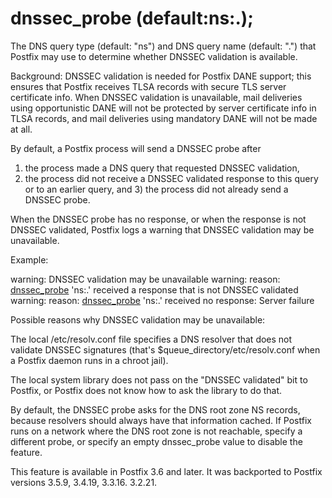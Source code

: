 # dnssec_probe (default:ns:.); 

 The DNS query type (default: "ns") and DNS query name (default:
".") that Postfix may use to determine whether DNSSEC validation
is available.


 Background: DNSSEC validation is needed for Postfix DANE support;
this ensures that Postfix receives TLSA records with secure TLS
server certificate info. When DNSSEC validation is unavailable,
mail deliveries using opportunistic DANE will not be protected
by server certificate info in TLSA records, and mail deliveries
using mandatory DANE will not be made at all. 

 By default, a Postfix process will send a DNSSEC probe after
1) the process made a DNS query that requested DNSSEC validation,
2) the process did not receive a DNSSEC validated response to this
query or to an earlier query, and 3) the process did not already
send a DNSSEC probe. 

 When the DNSSEC probe has no response, or when the response is
not DNSSEC validated, Postfix logs a warning that DNSSEC validation
may be unavailable. 

 Example: 


warning: DNSSEC validation may be unavailable
warning: reason: <a href="postconf.5.html#dnssec_probe">dnssec_probe</a> 'ns:.' received a response that is not DNSSEC validated
warning: reason: <a href="postconf.5.html#dnssec_probe">dnssec_probe</a> 'ns:.' received no response: Server failure


 Possible reasons why DNSSEC validation may be unavailable: 



 The local /etc/resolv.conf file specifies a DNS resolver that
does not validate DNSSEC signatures (that's
$queue_directory/etc/resolv.conf when a Postfix daemon runs in a
chroot jail).

 The local system library does not pass on the "DNSSEC validated"
bit to Postfix, or Postfix does not know how to ask the library to
do that.



 By default, the DNSSEC probe asks for the DNS root zone NS
records, because resolvers should always have that information
cached. If Postfix runs on a network where the DNS root zone is not
reachable, specify a different probe, or specify an empty dnssec_probe
value to disable the feature. 

 This feature is available in Postfix 3.6 and later. It was backported
to Postfix versions 3.5.9, 3.4.19, 3.3.16. 3.2.21. 


